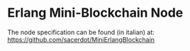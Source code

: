 # Erlang Mini-Blockchain Node

The node specification can be found (in italian) at: https://github.com/sacerdot/MiniErlangBlockchain

